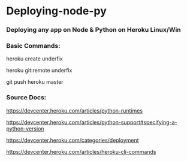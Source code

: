 # Deploying-node-py
### Deploying any app on Node &amp; Python on Heroku Linux/Win


### Basic Commands:


heroku create underfix

heroku git:remote underfix

git push heroku master


### Source Docs:

https://devcenter.heroku.com/articles/python-runtimes

https://devcenter.heroku.com/articles/python-support#specifying-a-python-version

https://devcenter.heroku.com/categories/deployment

https://devcenter.heroku.com/articles/heroku-cli-commands

